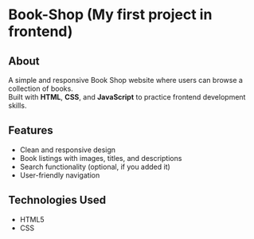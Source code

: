 # Book-Shop (My first project in frontend)
## About
A simple and responsive Book Shop website where users can browse a collection of books.  
Built with **HTML**, **CSS**, and **JavaScript** to practice frontend development skills.

## Features
- Clean and responsive design
- Book listings with images, titles, and descriptions
- Search functionality (optional, if you added it)
- User-friendly navigation


## Technologies Used
- HTML5
- CSS

